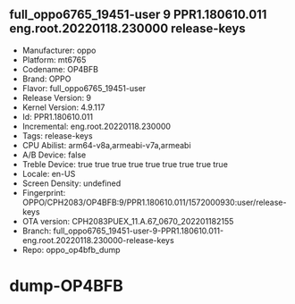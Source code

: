 ## full_oppo6765_19451-user 9 PPR1.180610.011 eng.root.20220118.230000 release-keys
- Manufacturer: oppo
- Platform: mt6765
- Codename: OP4BFB
- Brand: OPPO
- Flavor: full_oppo6765_19451-user
- Release Version: 9
- Kernel Version: 4.9.117
- Id: PPR1.180610.011
- Incremental: eng.root.20220118.230000
- Tags: release-keys
- CPU Abilist: arm64-v8a,armeabi-v7a,armeabi
- A/B Device: false
- Treble Device: true
true
true
true
true
true
true
true
true
- Locale: en-US
- Screen Density: undefined
- Fingerprint: OPPO/CPH2083/OP4BFB:9/PPR1.180610.011/1572000930:user/release-keys
- OTA version: CPH2083PUEX_11.A.67_0670_202201182155
- Branch: full_oppo6765_19451-user-9-PPR1.180610.011-eng.root.20220118.230000-release-keys
- Repo: oppo_op4bfb_dump
# dump-OP4BFB
